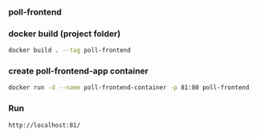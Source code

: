 ### poll-frontend

### docker build (project folder)
```bash
docker build . --tag poll-frontend
```

### create poll-frontend-app container
```bash	
docker run -d --name poll-frontend-container -p 81:80 poll-frontend
```

### Run
```bash	
http://localhost:81/
```

